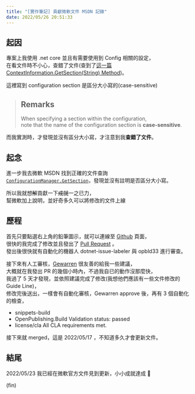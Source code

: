 ```yaml
---
title: "[實作筆記] 貢獻微軟文件 MSDN 記錄"
date: 2022/05/26 20:51:33
---
```


## 起因

專案上我使用 .net core 並且有需要使用到 Config 相關的設定，  
在看文件時不小心，查錯了文件(查到了[這一篇 ContextInformation.GetSection(String) Method](https://docs.microsoft.com/en-us/dotnet/api/system.configuration.contextinformation.getsection?view=dotnet-plat-ext-6.0))。

這裡寫到 configuration section 是區分大小寫的(case-sensitive)

> ## Remarks
>
> When specifying a section within the configuration,  
> note that the name of the configuration section is **case-sensitive**.

而我實測時，才發現並沒有區分大小寫，才注意到我**查錯了文件**。

## 起念

進一步我去微軟 MSDN 找到正確的文件查詢 [`ConfigurationManager.GetSection`](https://docs.microsoft.com/en-us/dotnet/api/microsoft.extensions.configuration.configurationmanager.getsection?view=dotnet-plat-ext-6.0)，發現並沒有註明是否區分大小寫。

所以我就想~~解~~貢獻一下~~成就~~一之已力，  
幫微軟加上說明，並好奇多久可以將修改的文件上線

## 歷程

首先只要點選右上角的鉛筆圖示，就可以連線至 [Github](https://github.com/dotnet/dotnet-api-docs/blob/main/xml/Microsoft.Extensions.Configuration/ConfigurationManager.xml) 頁面，  
很快的我完成了修改並且發出了 [Pull Request](https://github.com/dotnet/dotnet-api-docs/pull/8064) 。  
發出後很快就有自動化的機器人 dotnet-issue-labeler 與 opbld33 進行審查。

接下來有人工審核，[Gewarren](https://github.com/gewarren) 很友善的給我一些建議，  
大概就在我發出 PR 的幾個小時內，不過我自已的動作沒那麼快，  
我過了 5 天才發現，並依照建議完成了修改(我想他們應該有一些文件修改的 Guide Line)，  
修改完後送出，一樣會有自動化審核，Gewarren approve 後，再有 3 個自動化的檢查，

- snippets-build
- OpenPublishing.Build Validation status: passed
- license/cla All CLA requirements met.

接下來就 merged，這是 2022/05/17 ，不知道多久才會更新文件。

## 結尾

2022/05/23 我已經在微軟官方文件見到更新，小小成就達成 🎉

(fin)
